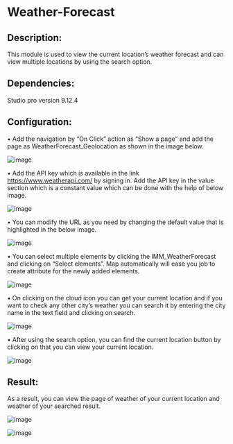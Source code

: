 # Weather-Forecast

## Description:

This module is used to view the current location’s weather forecast and can view multiple locations by using the search option.
  
## Dependencies: 

Studio pro version 9.12.4
  
## Configuration:
•	Add the navigation by “On Click” action as “Show a page” and add the page as WeatherForecast_Geolocation as shown in the image below.

 ![image](https://user-images.githubusercontent.com/119963707/222738283-afdf5aff-9044-4f0b-8212-b6e4651292ef.png)

•	Add the API key which is available in the link  https://www.weatherapi.com/ by signing in. Add the API key in the value section which is a constant value which can be done with the help of below image.

![image](https://user-images.githubusercontent.com/119963707/222738347-7b097e3e-2b78-41a3-b50b-b6b31e5d5c50.png)

•	You can modify the URL as you need by changing the default value that is highlighted in the below image.
 
![image](https://user-images.githubusercontent.com/119963707/222738394-679cb128-8509-4841-b6db-4e3cc5cb0c94.png)

•	You can select multiple elements by clicking the IMM_WeatherForecast and clicking on “Select elements”. Map automatically will ease you job to create attribute for the newly added elements.
 
![image](https://user-images.githubusercontent.com/119963707/222738452-5bedea06-5dc6-40cc-b38e-54e8d418d2f0.png)

•	On clicking on the cloud icon you can get your current location and if you want to check any other city’s weather you can search it by entering the city name in the text field and clicking on search.
 
![image](https://user-images.githubusercontent.com/119963707/222738484-772336e6-6fbf-4114-9d82-639eda3ec7e8.png)

•	After using the search option, you can find the current location button by clicking on that you can view your current location.
 
![image](https://user-images.githubusercontent.com/119963707/222738524-811ecfd3-bf25-42d2-9f98-570aacbe6c06.png)

## Result:
As a result, you can view the page of weather of your current location and weather of your searched result.

![image](https://user-images.githubusercontent.com/119963707/222738646-3815e8a5-fa63-4287-b912-9838d0bfe9af.png)

![image](https://user-images.githubusercontent.com/119963707/222738671-1ba0f3bf-60c0-4aa6-8851-7b19cc2d9e00.png)



